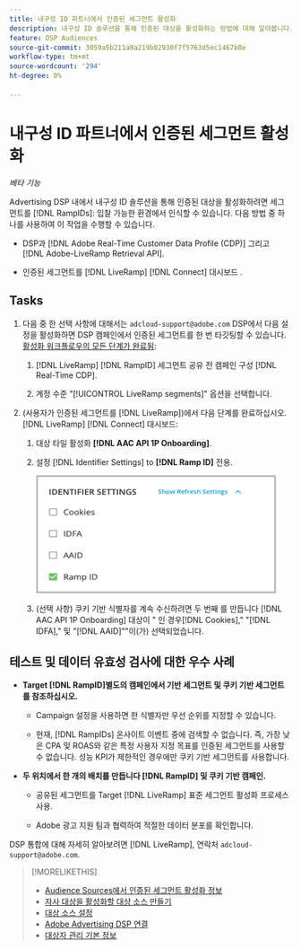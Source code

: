 ```yaml
---
title: 내구성 ID 파트너에서 인증된 세그먼트 활성화
description: 내구성 ID 솔루션을 통해 인증된 대상을 활성화하는 방법에 대해 알아봅니다.
feature: DSP Audiences
source-git-commit: 3059a5b211a8a219b02930f7f5763d5ec1467b8e
workflow-type: tm+mt
source-wordcount: '294'
ht-degree: 0%

---
```


# 내구성 ID 파트너에서 인증된 세그먼트 활성화

*베타 기능*

Advertising DSP 내에서 내구성 ID 솔루션을 통해 인증된 대상을 활성화하려면 세그먼트를 [!DNL RampIDs]: 입찰 가능한 환경에서 인식할 수 있습니다. 다음 방법 중 하나를 사용하여 이 작업을 수행할 수 있습니다.

* DSP과 [!DNL Adobe Real-Time Customer Data Profile (CDP)] 그리고 [!DNL Adobe-LiveRamp Retrieval API].

* 인증된 세그먼트를 [!DNL LiveRamp] [!DNL Connect] 대시보드 .

## Tasks

1. 다음 중 한 선택 사항에 대해서는 `adcloud-support@adobe.com` DSP에서 다음 설정을 활성화하면 DSP 캠페인에서 인증된 세그먼트를 한 번 타깃팅할 수 있습니다. [활성화 워크플로우의 모든 단계가 완료됨](source-about.md#workflow-sources):

   1. [!DNL LiveRamp] [!DNL RampID] 세그먼트 공유 전 캠페인 구성 [!DNL Real-Time CDP].

   1. 계정 수준 &quot;[!UICONTROL LiveRamp segments]&quot; 옵션을 선택합니다.

1. (사용자가 인증된 세그먼트를 [!DNL LiveRamp])에서 다음 단계를 완료하십시오. [!DNL LiveRamp] [!DNL Connect] 대시보드:

   1. 대상 타일 활성화 **[!DNL AAC API 1P Onboarding]**.

   1. 설정 [!DNL Identifier Settings] to **[!DNL Ramp ID]** 전용.

      ![식별자 설정](/help/dsp/assets/liveramp-tile-settings.png)

   1. (선택 사항) 쿠키 기반 식별자를 계속 수신하려면 두 번째 를 만듭니다 [!DNL AAC API 1P Onboarding] 대상이 &quot; 인 경우[!DNL Cookies],&quot; &quot;[!DNL IDFA],&quot; 및 &quot;[!DNL AAID]&quot;&quot;이(가) 선택되었습니다.

## 테스트 및 데이터 유효성 검사에 대한 우수 사례

* **Target [!DNL RampID]별도의 캠페인에서 기반 세그먼트 및 쿠키 기반 세그먼트 를 참조하십시오.**

   * Campaign 설정을 사용하면 한 식별자만 우선 순위를 지정할 수 있습니다.

   * 현재, [!DNL RampIDs] 온사이트 이벤트 중에 검색할 수 없습니다. 즉, 가장 낮은 CPA 및 ROAS와 같은 특정 사용자 지정 목표를 인증된 세그먼트를 사용할 수 없습니다. 성능 KPI가 제한적인 경우에만 쿠키 기반 세그먼트를 사용합니다.

* **두 위치에서 한 개의 배치를 만듭니다 [!DNL RampID] 및 쿠키 기반 캠페인.**

   * 공유된 세그먼트를 Target [!DNL LiveRamp] 표준 세그먼트 활성화 프로세스 사용.

   * Adobe 광고 지원 팀과 협력하여 적절한 데이터 분포를 확인합니다.

DSP 통합에 대해 자세히 알아보려면 [!DNL LiveRamp], 연락처 `adcloud-support@adobe.com`.

>[!MORELIKETHIS]
>
>* [Audience Sources에서 인증된 세그먼트 활성화 정보](source-about.md)
>* [자사 대상을 활성화할 대상 소스 만들기](source-create.md)
>* [대상 소스 설정](source-settings.md)
>* [Adobe Advertising DSP 연결](https://experienceleague.adobe.com/docs/experience-platform/destinations/catalog/advertising/adobe-advertising-cloud-connection.html)
>* [대상자 관리 기본 정보](/help/dsp/audiences/audience-about.md)

